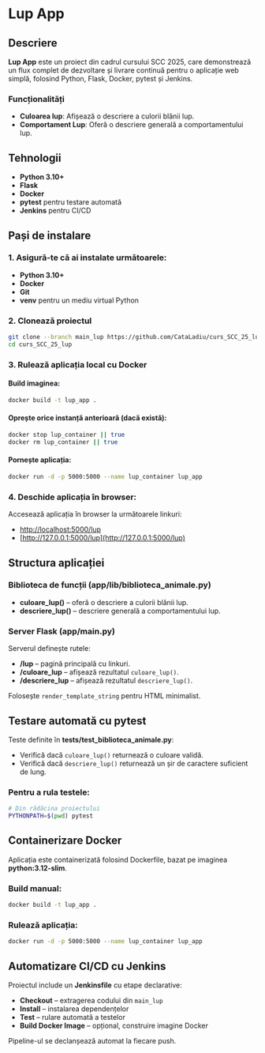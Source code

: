 
# Lup App

## Descriere

**Lup App** este un proiect din cadrul cursului SCC 2025, care demonstrează un flux complet de dezvoltare și livrare continuă pentru o aplicație web simplă, folosind Python, Flask, Docker, pytest și Jenkins.

### Funcționalități

- **Culoarea lup**: Afișează o descriere a culorii blănii lup.
- **Comportament Lup**: Oferă o descriere generală a comportamentului lup.

## Tehnologii

- **Python 3.10+**
- **Flask**
- **Docker**
- **pytest** pentru testare automată
- **Jenkins** pentru CI/CD

## Pași de instalare

### 1. Asigură-te că ai instalate următoarele:

- **Python 3.10+**
- **Docker**
- **Git**
- **venv** pentru un mediu virtual Python

### 2. Clonează proiectul

```bash
git clone --branch main_lup https://github.com/CataLadiu/curs_SCC_25_lup.git
cd curs_SCC_25_lup
```

### 3. Rulează aplicația local cu Docker

#### Build imaginea:

```bash
docker build -t lup_app .
```

#### Oprește orice instanță anterioară (dacă există):

```bash
docker stop lup_container || true
docker rm lup_container || true
```

#### Pornește aplicația:

```bash
docker run -d -p 5000:5000 --name lup_container lup_app
```

### 4. Deschide aplicația în browser:

Accesează aplicația în browser la următoarele linkuri:

- [http://localhost:5000/lup](http://localhost:5000/lup)  
- [http://127.0.0.1:5000/lup](http://127.0.0.1:5000/lup)

## Structura aplicației

### Biblioteca de funcții (app/lib/biblioteca_animale.py)

- **culoare_lup()** – oferă o descriere a culorii blănii lup.
- **descriere_lup()** – descriere generală a comportamentului lup.

### Server Flask (app/main.py)

Serverul definește rutele:

- **/lup** – pagină principală cu linkuri.
- **/culoare_lup** – afișează rezultatul `culoare_lup()`.
- **/descriere_lup** – afișează rezultatul `descriere_lup()`.

Folosește `render_template_string` pentru HTML minimalist.

## Testare automată cu pytest

Teste definite în **tests/test_biblioteca_animale.py**:

- Verifică dacă `culoare_lup()` returnează o culoare validă.
- Verifică dacă `descriere_lup()` returnează un șir de caractere suficient de lung.

### Pentru a rula testele:

```bash
# Din rădăcina proiectului
PYTHONPATH=$(pwd) pytest
```

## Containerizare Docker

Aplicația este containerizată folosind Dockerfile, bazat pe imaginea **python:3.12-slim**.

### Build manual:

```bash
docker build -t lup_app .
```

### Rulează aplicația:

```bash
docker run -d -p 5000:5000 --name lup_container lup_app
```

## Automatizare CI/CD cu Jenkins

Proiectul include un **Jenkinsfile** cu etape declarative:

- **Checkout** – extragerea codului din `main_lup`
- **Install** – instalarea dependențelor
- **Test** – rulare automată a testelor
- **Build Docker Image** – opțional, construire imagine Docker

Pipeline-ul se declanșează automat la fiecare push.
